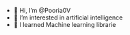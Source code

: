- 👋 Hi, I’m @Pooria0V
- 👀 I’m interested in artificial intelligence
- 🌱 I learned Machine learning librarie


<!---
Pooria0V/Pooria0V is a ✨ special ✨ repository because its `README.md` (this file) appears on your GitHub profile.
You can click the Preview link to take a look at your changes.
--->
